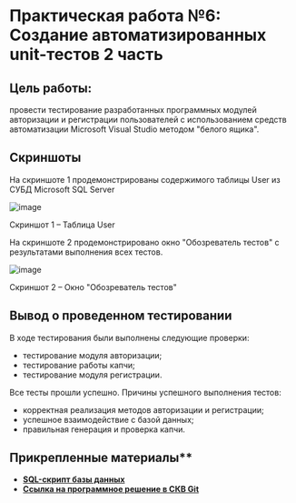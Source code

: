 # Практическая работа №6: Создание автоматизированных unit-тестов 2 часть
## Цель работы:

провести тестирование разработанных
программных модулей авторизации и регистрации пользователей с
использованием средств автоматизации Microsoft Visual Studio методом
"белого ящика".

## Скриншоты
На скриншоте 1 продемонстрированы содержимого таблицы User из СУБД Microsoft SQL Server 

![image](https://github.com/user-attachments/assets/8422096a-5ef6-4cce-816a-ae9bb05015ef)

Скриншот 1 – Таблица User

На скриншоте 2 продемонстрировано окно "Обозреватель тестов" с результатами выполнения всех тестов.

![image](https://github.com/user-attachments/assets/367e586e-52b1-4a89-8822-ea4af827b753)

Скриншот 2 – Окно "Обозреватель тестов"

## Вывод о проведенном тестировании  
   В ходе тестирования были выполнены следующие проверки:
   - тестирование модуля авторизации;
   - тестирование работы капчи;
   - тестирование модуля регистрации.

   Все тесты прошли успешно. Причины успешного выполнения тестов:
   - корректная реализация методов авторизации и регистрации;
   - успешное взаимодействие с базой данных;
   - правильная генерация и проверка капчи.

## Прикрепленные материалы**
   - [**SQL-скрипт базы данных**](https://github.com/gnoynick/PIT_PR6.2_Balashova_Petrov/blob/master/скрипт%20бд.sql)
   - [**Ссылка на программное решение в СКВ Git**](https://github.com/gnoynick/PIT_PR6.2_Balashova_Petrov/tree/master)
